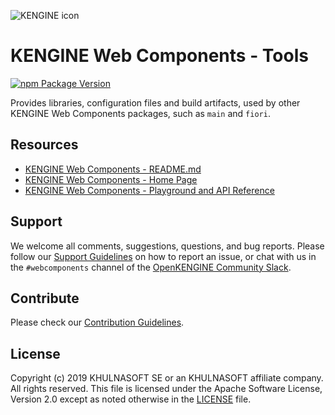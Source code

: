 ![KENGINE icon](https://raw.githubusercontent.com/KHULNASOFT/kengine-webcomponents/main/docs/images/KENGINE_logo_wide.png)


# KENGINE Web Components - Tools

[![npm Package Version](https://badge.fury.io/js/%40kengine%2Fwebcomponents.svg)](https://www.npmjs.com/package/@kengine/webcomponents)

Provides libraries, configuration files and build artifacts, 
used by other KENGINE Web Components packages, such as `main` and `fiori`. 

## Resources
- [KENGINE Web Components - README.md](https://github.com/khulnasoft-lab/kengine-webcomponents/blob/main/README.md)
- [KENGINE Web Components - Home Page](https://sap.github.io/kengine-webcomponents)
- [KENGINE Web Components - Playground and API Reference](https://sap.github.io/kengine-webcomponents/playground/)

## Support
We welcome all comments, suggestions, questions, and bug reports. Please follow our [Support Guidelines](https://github.com/khulnasoft-lab/kengine-webcomponents/blob/main/SUPPORT.md#-content) on how to report an issue, or chat with us in the `#webcomponents` channel of the [OpenKENGINE Community Slack](https://join-kengine-slack.herokuapp.com/).

## Contribute
Please check our [Contribution Guidelines](https://github.com/khulnasoft-lab/kengine-webcomponents/blob/main/docs/6-contributing/02-conventions-and-guidelines.md).

## License
Copyright (c) 2019 KHULNASOFT SE or an KHULNASOFT affiliate company. All rights reserved.
This file is licensed under the Apache Software License, Version 2.0 except as noted otherwise in the [LICENSE](https://github.com/khulnasoft-lab/kengine-webcomponents/blob/main/LICENSE.txt) file.
